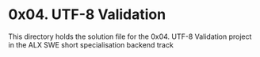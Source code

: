 # 0x04. UTF-8 Validation

This directory holds the solution file for the 0x04. UTF-8 Validation project in the ALX SWE short specialisation backend track
